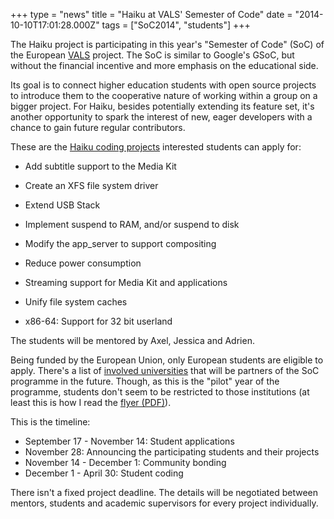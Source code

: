 +++
type = "news"
title = "Haiku at VALS' Semester of Code"
date = "2014-10-10T17:01:28.000Z"
tags = ["SoC2014", "students"]
+++

The Haiku project is participating in this year's "Semester of Code" (SoC) of the European <a href="http://virtualalliances.eu/what-is-vals/">VALS</a> project. The SoC is similar to Google's GSoC, but without the financial incentive and more emphasis on the educational side. 

Its goal is to connect higher education students with open source projects to introduce them to the cooperative nature of working within a group on a bigger project. For Haiku, besides potentially extending its feature set, it's another opportunity to spark the interest of new, eager developers with a chance to gain future regular contributors.
<!--break-->
These are the <a href="http://vps.semesterofcode.com/projects/browse?organisation=58">Haiku coding projects</a> interested students can apply for:
<ul>
<li><p>Add subtitle support to the Media Kit</p></li>
<li><p>Create an XFS file system driver</p></li>
<li><p>Extend USB Stack</p></li>
<li><p>Implement suspend to RAM, and/or suspend to disk</p></li>
<li><p>Modify the app_server to support compositing</p></li>
<li><p>Reduce power consumption</p></li>
<li><p>Streaming support for Media Kit and applications</p></li>
<li><p>Unify file system caches</p></li>
<li><p>x86-64: Support for 32 bit userland</p></li>
</ul>
The students will be mentored by Axel, Jessica and Adrien.

Being funded by the European Union, only European students are eligible to apply. There's a list of <a href="http://semesterofcode.com/?p=6">involved universities</a> that will be partners of the SoC programme in the future. Though, as this is the "pilot" year of the programme, students don't seem to be restricted to those institutions (at least this is how I read the <a href="http://semesterofcode.com/wp-content/uploads/2014/07/VALS_Flyer_Final.pdf">flyer (PDF)</a>).

This is the timeline:
<ul>
<li>September 17 - November 14: Student applications</li>
<li>November 28: Announcing the participating students and their projects</li>
<li>November 14 - December 1: Community bonding</li>
<li>December 1 - April 30: Student coding</li>
</ul>
There isn't a fixed project deadline. The details will be negotiated between mentors, students and academic supervisors for every project individually.